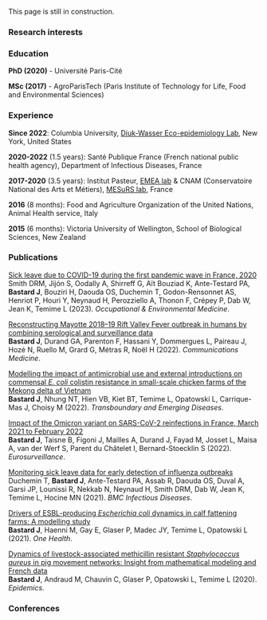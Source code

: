 This page is still in construction.

### Research interests


### Education
**PhD (2020)** - Université Paris-Cité

**MSc (2017)** - AgroParisTech (Paris Institute of Technology for Life, Food and Environmental Sciences)

### Experience
**Since 2022**: Columbia University, [Diuk-Wasser Eco-epidemiology Lab](https://ecoepidemiologylab.e3b.columbia.edu/), New York, United States

**2020-2022** (1.5 years): Santé Publique France (French national public health agency), Department of Infectious Diseases, France

**2017-2020** (3.5 years): Institut Pasteur, [EMEA lab](https://research.pasteur.fr/en/team/epidemiology-and-modelling-of-bacterial-escape-to-antimicrobials/) & CNAM (Conservatoire National des Arts et Métiers), [MESuRS lab](https://mesurs.cnam.fr/), France

**2016** (8 months): Food and Agriculture Organization of the United Nations, Animal Health service, Italy

**2015** (6 months): Victoria University of Wellington, School of Biological Sciences, New Zealand


### Publications
[Sick leave due to COVID-19 during the first pandemic wave in France, 2020](https://oem.bmj.com/content/early/2023/03/13/oemed-2022-108451.abstract)  
Smith DRM, Jijón S, Oodally A, Shirreff G, Aït Bouziad K, Ante-Testard PA, **Bastard J**, Bouziri H, Daouda OS, Duchemin T, Godon-Rensonnet AS, Henriot P, Houri Y, Neynaud H, Perozziello A, Thonon F, Crépey P, Dab W, Jean K, Temime L (2023). *Occupational & Environmental Medicine*.

[Reconstructing Mayotte 2018–19 Rift Valley Fever outbreak in humans by combining serological and surveillance data](https://www.nature.com/articles/s43856-022-00230-4)  
**Bastard J**, Durand GA, Parenton F, Hassani Y, Dommergues L, Paireau J, Hozé N, Ruello M, Grard G, Métras R, Noël H (2022). *Communications Medicine*.

[Modelling the impact of antimicrobial use and external introductions on commensal *E. coli* colistin resistance in small-scale chicken farms of the Mekong delta of Vietnam](https://onlinelibrary.wiley.com/doi/full/10.1111/tbed.14558)  
**Bastard J**, Nhung NT, Hien VB, Kiet BT, Temime L, Opatowski L, Carrique-Mas J, Choisy M (2022). *Transboundary and Emerging Diseases*.

[Impact of the Omicron variant on SARS-CoV-2 reinfections in France, March 2021 to February 2022](https://www.eurosurveillance.org/content/10.2807/1560-7917.ES.2022.27.13.2200247)  
**Bastard J**, Taisne B, Figoni J, Mailles A, Durand J, Fayad M, Josset L, Maisa A, van der Werf S, Parent du Châtelet I, Bernard-Stoecklin S (2022). *Eurosurveillance*.

[Monitoring sick leave data for early detection of influenza outbreaks](https://bmcinfectdis.biomedcentral.com/articles/10.1186/s12879-020-05754-5)  
Duchemin T, **Bastard J**, Ante-Testard PA, Assab R, Daouda OS, Duval A, Garsi JP, Lounissi R, Nekkab N, Neynaud H, Smith DRM, Dab W, Jean K, Temime L, Hocine MN (2021). *BMC Infectious Diseases*.

[Drivers of ESBL-producing *Escherichia coli* dynamics in calf fattening farms: A modelling study](https://www.sciencedirect.com/science/article/pii/S2352771421000288)  
**Bastard J**, Haenni M, Gay E, Glaser P, Madec JY, Temime L, Opatowski L (2021). *One Health*.

[Dynamics of livestock-associated methicillin resistant *Staphylococcus aureus* in pig movement networks: Insight from mathematical modeling and French data](https://www.sciencedirect.com/science/article/pii/S1755436519301082)  
**Bastard J**, Andraud M, Chauvin C, Glaser P, Opatowski L, Temime L (2020). *Epidemics*.


### Conferences
